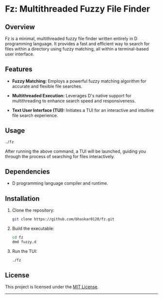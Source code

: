 # Fz: Multithreaded Fuzzy File Finder

## Overview

Fz is a minimal, multithreaded fuzzy file finder written entirely in D programming language. It provides a fast and efficient way to search for files within a directory using fuzzy matching, all within a terminal-based user interface.

## Features

- **Fuzzy Matching:** Employs a powerful fuzzy matching algorithm for accurate and flexible file searches.

- **Multithreaded Execution:** Leverages D's native support for multithreading to enhance search speed and responsiveness.

- **Text User Interface (TUI):** Initiates a TUI for an interactive and intuitive file search experience.

## Usage

```bash
./fz
```

After running the above command, a TUI will be launched, guiding you through the process of searching for files interactively.

## Dependencies

- D programming language compiler and runtime.

## Installation

1. Clone the repository:

   ```bash
   git clone https://github.com/bhaskar0120/fz.git
   ```

2. Build the executable:

   ```bash
   cd fz
   dmd fuzzy.d
   ```

3. Run the TUI:

   ```bash
   ./fz
   ```

## License

This project is licensed under the [MIT License](LICENSE).

---
